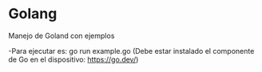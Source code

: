 # Golang
Manejo de Goland con ejemplos

-Para ejecutar es: go run example.go 
(Debe estar instalado el componente de Go en el dispositivo: https://go.dev/)
